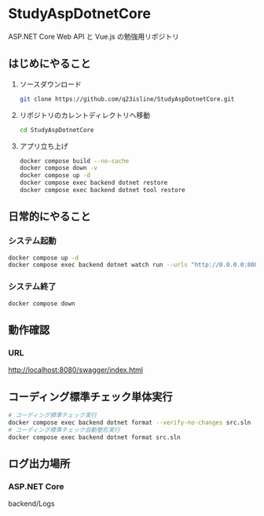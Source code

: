 # StudyAspDotnetCore

ASP.NET Core Web API と Vue.js の勉強用リポジトリ

## はじめにやること

1. ソースダウンロード

    ```bash
    git clone https://github.com/q23isline/StudyAspDotnetCore.git
    ```

2. リポジトリのカレントディレクトリへ移動

    ```bash
    cd StudyAspDotnetCore
    ```

3. アプリ立ち上げ

    ```bash
    docker compose build --no-cache
    docker compose down -v
    docker compose up -d
    docker compose exec backend dotnet restore
    docker compose exec backend dotnet tool restore
    ```

## 日常的にやること

### システム起動

```bash
docker compose up -d
docker compose exec backend dotnet watch run --urls "http://0.0.0.0:8080"
```

### システム終了

```bash
docker compose down
```

## 動作確認

### URL

<http://localhost:8080/swagger/index.html>

## コーディング標準チェック単体実行

```bash
# コーディング標準チェック実行
docker compose exec backend dotnet format --verify-no-changes src.sln
# コーディング標準チェック自動整形実行
docker compose exec backend dotnet format src.sln
```

## ログ出力場所

### ASP.NET Core

backend/Logs

